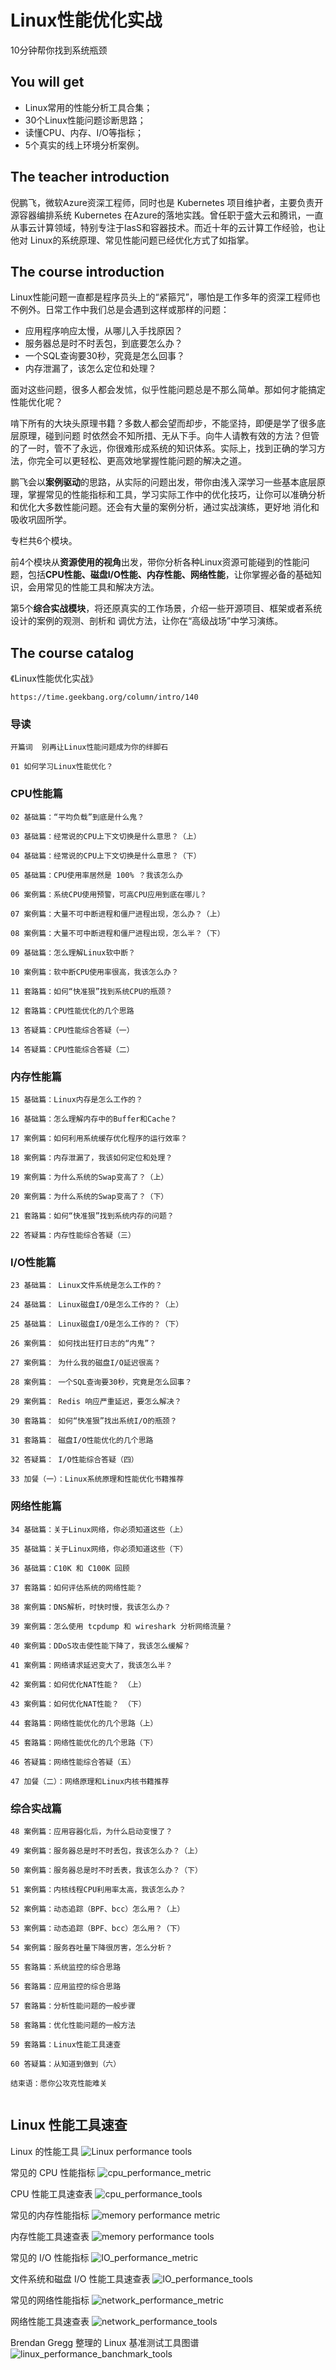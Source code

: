 # Linux性能优化实战

10分钟帮你找到系统瓶颈

## You will get

+ Linux常用的性能分析工具合集；
+ 30个Linux性能问题诊断思路；
+ 读懂CPU、内存、I/O等指标；
+ 5个真实的线上环境分析案例。

## The teacher introduction

倪鹏飞，微软Azure资深工程师，同时也是 Kubernetes 项目维护者，主要负责开源容器编排系统 Kubernetes 在Azure的落地实践。曾任职于盛大云和腾讯，一直从事云计算领域，特别专注于IasS和容器技术。而近十年的云计算工作经验，也让他对 Linux的系统原理、常见性能问题已经优化方式了如指掌。

## The course introduction

Linux性能问题一直都是程序员头上的“紧箍咒”，哪怕是工作多年的资深工程师也不例外。日常工作中我们总是会遇到这样或那样的问题：

+ 应用程序响应太慢，从哪儿入手找原因？
+ 服务器总是时不时丢包，到底要怎么办？
+ 一个SQL查询要30秒，究竟是怎么回事？
+ 内存泄漏了，该怎么定位和处理？

面对这些问题，很多人都会发怵，似乎性能问题总是不那么简单。那如何才能搞定性能优化呢？

啃下所有的大块头原理书籍？多数人都会望而却步，不能坚持，即便是学了很多底层原理，碰到问题 时依然会不知所措、无从下手。向牛人请教有效的方法？但管的了一时，管不了永远，你很难形成系统的知识体系。实际上，找到正确的学习方法，你完全可以更轻松、更高效地掌握性能问题的解决之道。

鹏飞会以**案例驱动**的思路，从实际的问题出发，带你由浅入深学习一些基本底层原理，掌握常见的性能指标和工具，学习实际工作中的优化技巧，让你可以准确分析和优化大多数性能问题。还会有大量的案例分析，通过实战演练，更好地 消化和吸收巩固所学。

专栏共6个模块。

前4个模块从**资源使用的视角**出发，带你分析各种Linux资源可能碰到的性能问题，包括**CPU性能、磁盘I/O性能、内存性能、网络性能**，让你掌握必备的基础知识，会用常见的性能工具和解决方法。

第5个**综合实战模块**，将还原真实的工作场景，介绍一些开源项目、框架或者系统设计的案例的观测、剖析和 调优方法，让你在“高级战场”中学习演练。

## The course catalog

《Linux性能优化实战》
```
https://time.geekbang.org/column/intro/140
```

### 导读
```
开篇词  别再让Linux性能问题成为你的绊脚石

01 如何学习Linux性能优化？

```

### CPU性能篇
```
02 基础篇：“平均负载”到底是什么鬼？

03 基础篇：经常说的CPU上下文切换是什么意思？（上）

04 基础篇：经常说的CPU上下文切换是什么意思？（下）

05 基础篇：CPU使用率居然是 100% ？我该怎么办

06 案例篇：系统CPU使用预警，可高CPU应用到底在哪儿？

07 案例篇：大量不可中断进程和僵尸进程出现，怎么办？（上）

08 案例篇：大量不可中断进程和僵尸进程出现，怎么半？（下）

09 基础篇：怎么理解Linux软中断？

10 案例篇：软中断CPU使用率很高，我该怎么办？

11 套路篇：如何“快准狠”找到系统CPU的瓶颈？

12 套路篇：CPU性能优化的几个思路

13 答疑篇：CPU性能综合答疑（一）

14 答疑篇：CPU性能综合答疑（二）

```

### 内存性能篇
```
15 基础篇：Linux内存是怎么工作的？

16 基础篇：怎么理解内存中的Buffer和Cache？

17 案例篇：如何利用系统缓存优化程序的运行效率？

18 案例篇：内存泄漏了，我该如何定位和处理？

19 案例篇：为什么系统的Swap变高了？（上）

20 案例篇：为什么系统的Swap变高了？（下）

21 套路篇：如何“快准狠”找到系统内存的问题？

22 答疑篇：内存性能综合答疑（三）

```

### I/O性能篇
```
23 基础篇： Linux文件系统是怎么工作的？

24 基础篇： Linux磁盘I/O是怎么工作的？（上）

25 基础篇： Linux磁盘I/O是怎么工作的？（下）

26 案例篇： 如何找出狂打日志的“内鬼”？

27 案例篇： 为什么我的磁盘I/O延迟很高？

28 案例篇： 一个SQL查询要30秒，究竟是怎么回事？

29 案例篇： Redis 响应严重延迟，要怎么解决？

30 套路篇： 如何“快准狠”找出系统I/O的瓶颈？

31 套路篇： 磁盘I/O性能优化的几个思路

32 答疑篇： I/O性能综合答疑（四）

33 加餐（一）：Linux系统原理和性能优化书籍推荐

```

### 网络性能篇
```
34 基础篇：关于Linux网络，你必须知道这些（上）

35 基础篇：关于Linux网络，你必须知道这些（下）

36 基础篇：C10K 和 C100K 回顾

37 套路篇：如何评估系统的网络性能？

38 案例篇：DNS解析，时快时慢，我该怎么办？

39 案例篇：怎么使用 tcpdump 和 wireshark 分析网络流量？

40 案例篇：DDoS攻击使性能下降了，我该怎么缓解？

41 案例篇：网络请求延迟变大了，我该怎么半？

42 案例篇：如何优化NAT性能？ （上）

43 案例篇：如何优化NAT性能？ （下）

44 套路篇：网络性能优化的几个思路（上）

45 套路篇：网络性能优化的几个思路（下）

46 答疑篇：网络性能综合答疑（五）

47 加餐（二）：网络原理和Linux内核书籍推荐

```

### 综合实战篇
```
48 案例篇：应用容器化后，为什么启动变慢了？

49 案例篇：服务器总是时不时丢包，我该怎么办？（上）

50 案例篇：服务器总是时不时丢表，我该怎么办？（下）

51 案例篇：内核线程CPU利用率太高，我该怎么办？

52 案例篇：动态追踪（BPF、bcc）怎么用？（上）

53 案例篇：动态追踪（BPF、bcc）怎么用？（下）

54 案例篇：服务吞吐量下降很厉害，怎么分析？

55 套路篇：系统监控的综合思路

56 套路篇：应用监控的综合思路

57 套路篇：分析性能问题的一般步骤

58 套路篇：优化性能问题的一般方法

59 套路篇：Linux性能工具速查

60 答疑篇：从知道到做到（六）

结束语：愿你公攻克性能难关


```

## Linux 性能工具速查

Linux 的性能工具
![Linux performance tools](https://github.com/yumushui/net_resource/blob/master/linux_performance_optimization/picture/Linux%20performance%20tools.png  "Linux performance tools")


常见的 CPU 性能指标
![cpu_performance_metric](https://github.com/yumushui/net_resource/blob/master/linux_performance_optimization/picture/cpu_performance_metric.png  "cpu_performance_metric")

CPU 性能工具速查表
![cpu_performance_tools](https://github.com/yumushui/net_resource/blob/master/linux_performance_optimization/picture/cpu_performance_tools.png  "cpu_performance_tools")

常见的内存性能指标
![memory performance metric](https://github.com/yumushui/net_resource/blob/master/linux_performance_optimization/picture/memory%20performance%20metric.png  "memory performance metric")

内存性能工具速查表
![memory performance tools](https://github.com/yumushui/net_resource/blob/master/linux_performance_optimization/picture/memory%20performance%20tools.png  "memory performance tools")

常见的 I/O 性能指标
![IO_performance_metric](https://github.com/yumushui/net_resource/blob/master/linux_performance_optimization/picture/IO_performance_metric.png  "IO_performance_metric")

文件系统和磁盘 I/O 性能工具速查表
![IO_performance_tools](https://github.com/yumushui/net_resource/blob/master/linux_performance_optimization/picture/IO_performance_tools.png  "IO_performance_tools")

常见的网络性能指标
![network_performance_metric](https://github.com/yumushui/net_resource/blob/master/linux_performance_optimization/picture/network_performance_metric.png  "network_performance_metric")

网络性能工具速查表
![network_performance_tools](https://github.com/yumushui/net_resource/blob/master/linux_performance_optimization/picture/network_performance_tools.png  "network_performance_tools")

Brendan Gregg 整理的 Linux 基准测试工具图谱
![linux_performance_banchmark_tools](https://github.com/yumushui/net_resource/blob/master/linux_performance_optimization/picture/linux_performance_banchmark_tools.png  "linux_performance_banchmark_tools")


